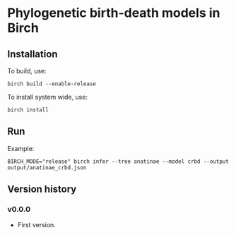 # Phylogenetic birth-death models in Birch

## Installation

To build, use:

    birch build --enable-release

To install system wide, use:

    birch install

## Run

Example:

    BIRCH_MODE="release" birch infer --tree anatinae --model crbd --output output/anatinae_crbd.json

## Version history

### v0.0.0

* First version.
